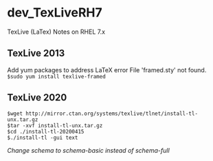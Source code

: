 # dev_TexLiveRH7
TexLive (LaTex) Notes on RHEL 7.x

## TexLive 2013
Add yum packages to address LaTeX error File 'framed.sty' not found.<br/>
`$sudo yum install texlive-framed`<br/>

## TexLive 2020
`$wget http://mirror.ctan.org/systems/texlive/tlnet/install-tl-unx.tar.gz`<br/>
`$tar -xvf install-tl-unx.tar.gz`<br/>
`$cd ./install-tl-20200415`<br/>
`$./install-tl -gui text`<br/>



*Change schema to schema-basic instead of schema-full*<br/>

